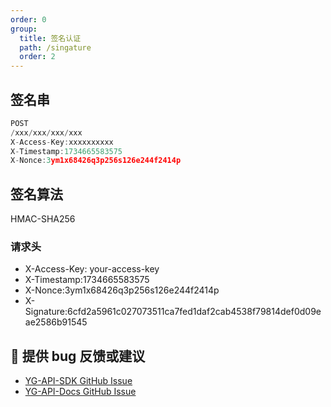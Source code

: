 ```yaml
---
order: 0
group:
  title: 签名认证
  path: /singature
  order: 2
---
```


## 签名串
```js
POST
/xxx/xxx/xxx/xxx
X-Access-Key:xxxxxxxxxx
X-Timestamp:1734665583575
X-Nonce:3ym1x68426q3p256s126e244f2414p

```

## 签名算法
HMAC-SHA256


### 请求头
- X-Access-Key: your-access-key
- X-Timestamp:1734665583575
- X-Nonce:3ym1x68426q3p256s126e244f2414p
- X-Signature:6cfd2a5961c027073511ca7fed1daf2cab4538f79814def0d09eae2586b91545


## 🐞 提供 bug 反馈或建议

- [YG-API-SDK GitHub Issue](https://github.com/ye-guo/yeguo-api-sdk/issues/new/choose)
- [YG-API-Docs GitHub Issue](https://github.com/ye-guo/yeguo-api-docs/issues/new/choose)
